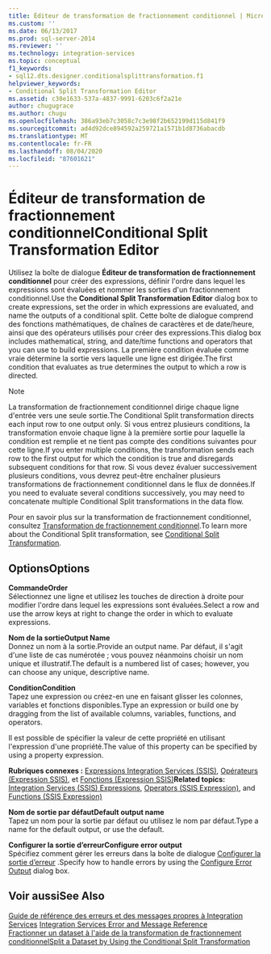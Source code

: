 ```yaml
---
title: Éditeur de transformation de fractionnement conditionnel | Microsoft Docs
ms.custom: ''
ms.date: 06/13/2017
ms.prod: sql-server-2014
ms.reviewer: ''
ms.technology: integration-services
ms.topic: conceptual
f1_keywords:
- sql12.dts.designer.conditionalsplittransformation.f1
helpviewer_keywords:
- Conditional Split Transformation Editor
ms.assetid: c30e1633-537a-4837-9991-6203c6f2a21e
author: chugugrace
ms.author: chugu
ms.openlocfilehash: 386a93eb7c3058c7c3e98f2b652199d115d841f9
ms.sourcegitcommit: ad4d92dce894592a259721a1571b1d8736abacdb
ms.translationtype: MT
ms.contentlocale: fr-FR
ms.lasthandoff: 08/04/2020
ms.locfileid: "87601621"
---
```

# <a name="conditional-split-transformation-editor"></a><span data-ttu-id="83e16-102">Éditeur de transformation de fractionnement conditionnel</span><span class="sxs-lookup"><span data-stu-id="83e16-102">Conditional Split Transformation Editor</span></span>
  <span data-ttu-id="83e16-103">Utilisez la boîte de dialogue **Éditeur de transformation de fractionnement conditionnel** pour créer des expressions, définir l'ordre dans lequel les expressions sont évaluées et nommer les sorties d'un fractionnement conditionnel.</span><span class="sxs-lookup"><span data-stu-id="83e16-103">Use the **Conditional Split Transformation Editor** dialog box to create expressions, set the order in which expressions are evaluated, and name the outputs of a conditional split.</span></span> <span data-ttu-id="83e16-104">Cette boîte de dialogue comprend des fonctions mathématiques, de chaînes de caractères et de date/heure, ainsi que des opérateurs utilisés pour créer des expressions.</span><span class="sxs-lookup"><span data-stu-id="83e16-104">This dialog box includes mathematical, string, and date/time functions and operators that you can use to build expressions.</span></span> <span data-ttu-id="83e16-105">La première condition évaluée comme vraie détermine la sortie vers laquelle une ligne est dirigée.</span><span class="sxs-lookup"><span data-stu-id="83e16-105">The first condition that evaluates as true determines the output to which a row is directed.</span></span>  
  
> [!NOTE]  
>  <span data-ttu-id="83e16-106">La transformation de fractionnement conditionnel dirige chaque ligne d'entrée vers une seule sortie.</span><span class="sxs-lookup"><span data-stu-id="83e16-106">The Conditional Split transformation directs each input row to one output only.</span></span> <span data-ttu-id="83e16-107">Si vous entrez plusieurs conditions, la transformation envoie chaque ligne à la première sortie pour laquelle la condition est remplie et ne tient pas compte des conditions suivantes pour cette ligne.</span><span class="sxs-lookup"><span data-stu-id="83e16-107">If you enter multiple conditions, the transformation sends each row to the first output for which the condition is true and disregards subsequent conditions for that row.</span></span> <span data-ttu-id="83e16-108">Si vous devez évaluer successivement plusieurs conditions, vous devrez peut-être enchaîner plusieurs transformations de fractionnement conditionnel dans le flux de données.</span><span class="sxs-lookup"><span data-stu-id="83e16-108">If you need to evaluate several conditions successively, you may need to concatenate multiple Conditional Split transformations in the data flow.</span></span>  
  
 <span data-ttu-id="83e16-109">Pour en savoir plus sur la transformation de fractionnement conditionnel, consultez [Transformation de fractionnement conditionnel](data-flow/transformations/conditional-split-transformation.md).</span><span class="sxs-lookup"><span data-stu-id="83e16-109">To learn more about the Conditional Split transformation, see [Conditional Split Transformation](data-flow/transformations/conditional-split-transformation.md).</span></span>  
  
## <a name="options"></a><span data-ttu-id="83e16-110">Options</span><span class="sxs-lookup"><span data-stu-id="83e16-110">Options</span></span>  
 <span data-ttu-id="83e16-111">**Commande**</span><span class="sxs-lookup"><span data-stu-id="83e16-111">**Order**</span></span>  
 <span data-ttu-id="83e16-112">Sélectionnez une ligne et utilisez les touches de direction à droite pour modifier l'ordre dans lequel les expressions sont évaluées.</span><span class="sxs-lookup"><span data-stu-id="83e16-112">Select a row and use the arrow keys at right to change the order in which to evaluate expressions.</span></span>  
  
 <span data-ttu-id="83e16-113">**Nom de la sortie**</span><span class="sxs-lookup"><span data-stu-id="83e16-113">**Output Name**</span></span>  
 <span data-ttu-id="83e16-114">Donnez un nom à la sortie.</span><span class="sxs-lookup"><span data-stu-id="83e16-114">Provide an output name.</span></span> <span data-ttu-id="83e16-115">Par défaut, il s'agit d'une liste de cas numérotée ; vous pouvez néanmoins choisir un nom unique et illustratif.</span><span class="sxs-lookup"><span data-stu-id="83e16-115">The default is a numbered list of cases; however, you can choose any unique, descriptive name.</span></span>  
  
 <span data-ttu-id="83e16-116">**Condition**</span><span class="sxs-lookup"><span data-stu-id="83e16-116">**Condition**</span></span>  
 <span data-ttu-id="83e16-117">Tapez une expression ou créez-en une en faisant glisser les colonnes, variables et fonctions disponibles.</span><span class="sxs-lookup"><span data-stu-id="83e16-117">Type an expression or build one by dragging from the list of available columns, variables, functions, and operators.</span></span>  
  
 <span data-ttu-id="83e16-118">Il est possible de spécifier la valeur de cette propriété en utilisant l'expression d'une propriété.</span><span class="sxs-lookup"><span data-stu-id="83e16-118">The value of this property can be specified by using a property expression.</span></span>  
  
 <span data-ttu-id="83e16-119">**Rubriques connexes :**  [Expressions Integration Services &#40;SSIS&#41;](expressions/integration-services-ssis-expressions.md), [Opérateurs &#40;Expression SSIS&#41;](expressions/operators-ssis-expression.md), et [Fonctions &#40;Expression SSIS&#41;](expressions/functions-ssis-expression.md)</span><span class="sxs-lookup"><span data-stu-id="83e16-119">**Related topics:**  [Integration Services &#40;SSIS&#41; Expressions](expressions/integration-services-ssis-expressions.md), [Operators &#40;SSIS Expression&#41;](expressions/operators-ssis-expression.md), and [Functions &#40;SSIS Expression&#41;](expressions/functions-ssis-expression.md)</span></span>  
  
 <span data-ttu-id="83e16-120">**Nom de sortie par défaut**</span><span class="sxs-lookup"><span data-stu-id="83e16-120">**Default output name**</span></span>  
 <span data-ttu-id="83e16-121">Tapez un nom pour la sortie par défaut ou utilisez le nom par défaut.</span><span class="sxs-lookup"><span data-stu-id="83e16-121">Type a name for the default output, or use the default.</span></span>  
  
 <span data-ttu-id="83e16-122">**Configurer la sortie d’erreur**</span><span class="sxs-lookup"><span data-stu-id="83e16-122">**Configure error output**</span></span>  
 <span data-ttu-id="83e16-123">Spécifiez comment gérer les erreurs dans la boîte de dialogue [Configurer la sortie d’erreur](../../2014/integration-services/configure-error-output.md) .</span><span class="sxs-lookup"><span data-stu-id="83e16-123">Specify how to handle errors by using the [Configure Error Output](../../2014/integration-services/configure-error-output.md) dialog box.</span></span>  
  
## <a name="see-also"></a><span data-ttu-id="83e16-124">Voir aussi</span><span class="sxs-lookup"><span data-stu-id="83e16-124">See Also</span></span>  
 <span data-ttu-id="83e16-125">[Guide de référence des erreurs et des messages propres à Integration Services](../../2014/integration-services/integration-services-error-and-message-reference.md) </span><span class="sxs-lookup"><span data-stu-id="83e16-125">[Integration Services Error and Message Reference](../../2014/integration-services/integration-services-error-and-message-reference.md) </span></span>  
 [<span data-ttu-id="83e16-126">Fractionner un dataset à l'aide de la transformation de fractionnement conditionnel</span><span class="sxs-lookup"><span data-stu-id="83e16-126">Split a Dataset by Using the Conditional Split Transformation</span></span>](data-flow/transformations/split-a-dataset-by-using-the-conditional-split-transformation.md)  
  
  
